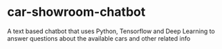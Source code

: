 # car-showroom-chatbot
A text based chatbot that uses Python, Tensorflow and Deep Learning to answer questions about the available cars and other related info
